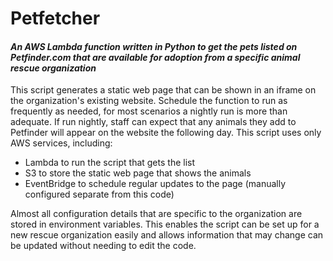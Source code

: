 # Petfetcher
#### _An AWS Lambda function written in Python to get the pets listed on Petfinder.com that are available for adoption from a specific animal rescue organization_

This script generates a static web page that can be shown in an iframe on the organization's existing website. Schedule the function to run as frequently as needed, for most scenarios a nightly run is more than adequate. If run nightly, staff can expect that any animals they add to Petfinder will appear on the website the following day. This script uses only AWS services, including:

- Lambda to run the script that gets the list
- S3 to store the static web page that shows the animals
- EventBridge to schedule regular updates to the page (manually configured separate from this code)

Almost all configuration details that are specific to the organization are stored in environment variables. This enables the script can be set up for a new rescue organization easily and allows information that may change can be updated without needing to edit the code.
